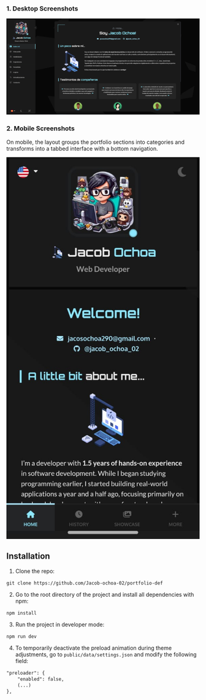 ### 1. Desktop Screenshots
![alt tag1](readme-assets/desktop.png)

### 2. Mobile Screenshots

On mobile, the layout groups the portfolio sections into categories and transforms into a tabbed interface with a bottom navigation.

![alt tag1](readme-assets/mobile.png)

## Installation

1. Clone the repo:

```
git clone https://github.com/Jacob-ochoa-02/portfolio-def
```

2. Go to the root directory of the project and install all dependencies with npm:

```
npm install
```

3. Run the project in developer mode:

```
npm run dev
```

4. To temporarily deactivate the preload animation during theme adjustments, go to `public/data/settings.json` and modify the following field:

```
"preloader": {
    "enabled": false,
    (...)
},
```
